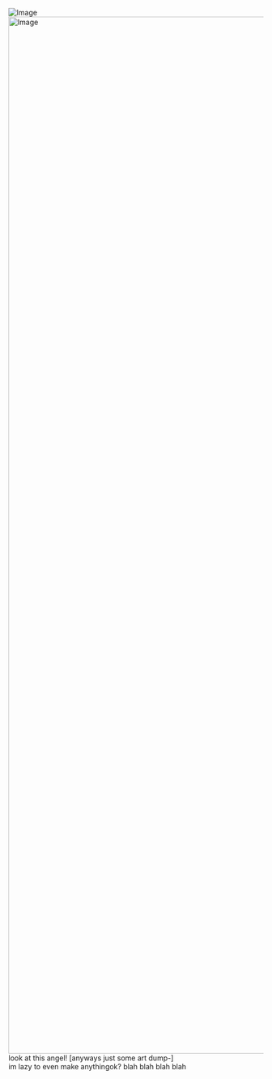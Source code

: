   ![Image](https://github.com/user-attachments/assets/8724b72e-3a21-4a26-a9bc-1c599613e9a6)                                
<img width="2048" height="2048" alt="Image" src="https://github.com/user-attachments/assets/7ab00d94-df4f-4c68-b990-fa63646d6d17" />    look at this angel! [anyways just some art dump-]                                                                                                                                                                          
im lazy to even make anythingok?
                                                      blah blah blah blah                                                                                          
